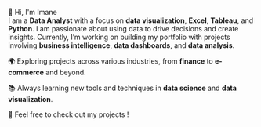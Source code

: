 
👋 Hi, I'm Imane  
I am a **Data Analyst** with a focus on **data visualization**, **Excel**, **Tableau**, and **Python**. 
I am passionate about using data to drive decisions and create insights. Currently, I’m working on building my portfolio with projects involving **business intelligence**, **data dashboards**, and **data analysis**.

🌍 Exploring projects across various industries, from **finance** to **e-commerce** and beyond.

📚 Always learning new tools and techniques in **data science** and **data visualization**.

💼 Feel free to check out my projects ! 

<!---
imaansdk/imaansdk is a ✨ special ✨ repository because its `README.md` (this file) appears on your GitHub profile.
You can click the Preview link to take a look at your changes.
--->
